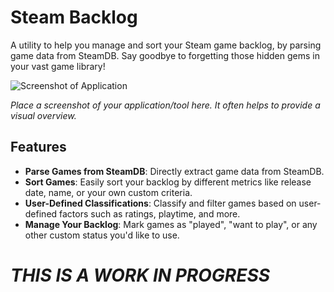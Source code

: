 # Steam Backlog

A utility to help you manage and sort your Steam game backlog, by parsing game data from SteamDB. Say goodbye to forgetting those hidden gems in your vast game library!

![Screenshot of Application](path_to_screenshot.png) 

*Place a screenshot of your application/tool here. It often helps to provide a visual overview.*

## Features

- **Parse Games from SteamDB**: Directly extract game data from SteamDB.
- **Sort Games**: Easily sort your backlog by different metrics like release date, name, or your own custom criteria.
- **User-Defined Classifications**: Classify and filter games based on user-defined factors such as ratings, playtime, and more.
- **Manage Your Backlog**: Mark games as "played", "want to play", or any other custom status you'd like to use.

# *THIS IS A WORK IN PROGRESS*
